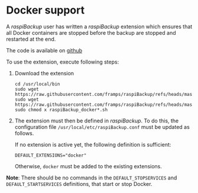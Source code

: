 # Docker support

A *raspiBackup* user has written a *raspiBackup* extension
which ensures that all Docker containers are stopped before the backup
are stopped and restarted at the end.

The code is available on [github](https://github.com/framps/raspiBackup/tree/master/extensions_userprovided)

To use the extension, execute following steps:

1) Download the extension
   ```
   cd /usr/local/bin
   sudo wget https://raw.githubusercontent.com/framps/raspiBackup/refs/heads/master/extensions_userprovided/raspiBackup_docker_pre.sh
   sudo wget https://raw.githubusercontent.com/framps/raspiBackup/refs/heads/master/extensions_userprovided/raspiBackup_docker_post.sh
   sudo chmod x raspiBackup_docker*.sh
   ```

2) The extension must then be defined in *raspiBackup*.
   To do this, the configuration file `/usr/local/etc/raspiBackup.conf` must be updated as follows.

   If no extension is active yet, the following definition is sufficient:
   ```
   DEFAULT_EXTENSIONS="docker"
   ```

      Otherwise, `docker` must be added to the existing extensions.

**Note**:
There should be no commands in the `DEFAULT_STOPSERVICES` and `DEFAULT_STARTSERVICES` definitions,
that start or stop Docker.

[.status]: translated
